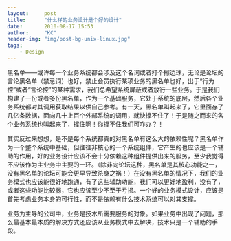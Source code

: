 ```yaml
---
layout:     post
title:      "什么样的业务设计是个好的设计"
date:       2010-08-17 15:53
author:     "KC"
header-img: "img/post-bg-unix-linux.jpg"
tags:
    - Design
---
```


黑名单——或许每一个业务系统都会涉及这个名词或者打个擦边球，无论是论坛的言论黑名单（禁忌词）也好，禁止会员执行某项业务的黑名单也好，出于“行为控”或者“言论控”的某种需求，我们总希望系统屏蔽或者放行一些业务。于是我们构建了一份或者多份黑名单，作为一个基础服务，它处于系统的底层，然后各个业务系统都对其调用获取结果以供自己参考。有一天，黑名单叫起来了，它里面存了几亿条数据，面向几十上百个外部系统的调用，就快撑不住了！于是随之而来的各个业务系统也叫起来了，撑住啊！你撑不住我们可咋办？！其实反过来想想，是不是每个系统都真的对黑名单有这么大的依赖性呢？黑名单作为一个整个系统中基础，但往往非核心的一个系统组件，它产生的也应该是一个辅助的作用，好的业务设计应该不会十分依赖这种组件提供出来的服务，至少我觉得不应该作为主业务中主要的一环。（除非向论坛这种，黑名单是其核心功能之一，没有黑名单的论坛可能会更早导致杀身之祸！）在没有黑名单的情况下，我们的业务模式也应该能很好地跑通，有了这些辅助功能，我们可以更好地盈利，没有了，或者这些功能比较弱，它也应该至少不至于亏损。一个好的业务模式设计，应该是首先考虑业务本身的可行性，而不是依赖有什么技术系统可以对其支撑。业务为主导的公司中，业务是技术所需要服务的对象。如果业务中出现了问题，那么最基本最本质的解决方式还应该从业务模式中去解决，技术只是一个辅助的手段。